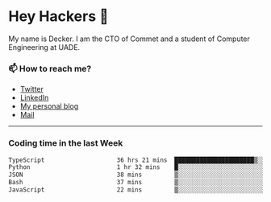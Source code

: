 # Hey Hackers 👋

My name is Decker. I am the CTO of Commet and a student of Computer Engineering at UADE.

### 📫 How to reach me?
- [Twitter](https://x.com/0xDecker) 
- [LinkedIn](https://www.linkedin.com/in/decker-urbano/) 
- [My personal blog](http://decker.sh) 
- [Mail](mailto:me@decker.sh)

---

### Coding time in the last Week

<!--START_SECTION:waka-->

```txt
TypeScript                    36 hrs 21 mins  ██████████████████████▒░░   89.91 %
Python                        1 hr 32 mins    █░░░░░░░░░░░░░░░░░░░░░░░░   03.83 %
JSON                          38 mins         ▒░░░░░░░░░░░░░░░░░░░░░░░░   01.58 %
Bash                          37 mins         ▒░░░░░░░░░░░░░░░░░░░░░░░░   01.54 %
JavaScript                    22 mins         ▒░░░░░░░░░░░░░░░░░░░░░░░░   00.93 %
```

<!--END_SECTION:waka-->
